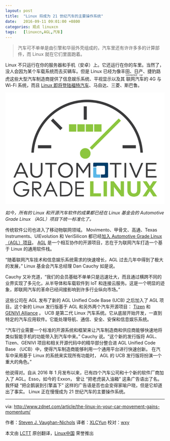 ```yaml
---
layout: post
title:	"Linux 将成为 21 世纪汽车的主要操作系统"
date:	2016-09-11 09:01:00 +0800 
categories:	观点 linuxcn 
tags:	[linuxcn,AGL,汽车]
---
```




> 
> 汽车可不单单是由引擎和华丽外壳组成的，汽车里还有许许多多的计算部件，而 Linux 就在它们里面跑着。
> 
> 
> 


Linux 不只运行在你的服务器和手机（安卓）上。它还运行在你的车里。当然了，没人会因为某个车载系统而去买辆车。但是 Linux 已经为像丰田、日产、捷豹路虎这些大型汽车制造商提供了信息娱乐系统、平视显示以及其<ruby> 联网汽车 <rp>  （ </rp> <rt>  connected car </rt> <rp>  ） </rp></ruby>的 4G 与 Wi-Fi 系统，而且 [Linux 即将登陆福特汽车](https://www.automotivelinux.org/news/announcement/2016/01/ford-mazda-mitsubishi-motors-and-subaru-join-linux-foundation-and)、马自达、三菱、斯巴鲁。


![](/Asserts/Images/album/201609/10/230428etudeljlu6d60d6s.jpg)


*如今，所有的 Linux 和开源汽车软件的成果都已经在 Linux 基金会的 Automotive Grade Linux （AGL）项目下统一标准化了。*


传统软件公司也进入了移动物联网领域。 Movimento、甲骨文、高通、Texas Instruments、UIEvolution 和 VeriSilicon 都已经[加入 Automotive Grade Linux（AGL）项目](https://www.automotivelinux.org/news/announcement/2016/05/oracle-qualcomm-innovation-center-texas-instruments-and-others-support)。 [AGL](https://www.automotivelinux.org/) 是一个相互协作的开源项目，志在于为联网汽车打造一个基于 Linux 的通用软件栈。


“随着联网汽车技术和信息娱乐系统需求的快速增长，AGL 过去几年中得到了极大的发展，” Linux 基金会汽车总经理 Dan Cauchy 如是说。


Cauchy 又补充道，“我们的会员基础不单单只是迅速壮大，而且通过横跨不同的业界实现了多元化，从半导体和车载软件到 IoT 和连接云服务。这是一个明显的迹象，即联网汽车的革命已经间接影响到许多行业纵向市场。”


这些公司在 AGL 发布了新的 AGL Unified Code Base (UCB) 之后加入了 AGL 项目。这个新的 Linux 发行版基于 AGL 和另外两个汽车开源项目： [Tizen](https://www.tizen.org/) 和 [GENIVI Alliance](http://www.genivi.org/) 。 UCB 是第二代 Linux 汽车系统。它从底层开始开发，一直到特定的汽车应用软件。它能处理导航、通信、安全、安保和信息娱乐系统。


“汽车行业需要一个标准的开源系统和框架来让汽车制造商和供应商能够快速地将类似智能手机的功能带入到汽车中来。” Cauchy 说。“这个新的发行版将 AGL、Tizen、GENIVI 项目和相关开源代码中的精华部分整合进 AGL Unified Code Base （UCB）中，使得汽车制造商能够利用一个通用平台进行快速创新。 在汽车中采用基于 Linux 的系统来实现所有功能时， AGL 的 UCB 发行版将扮演一个重大的角色。”


他说得对。自从 2016 年 1 月发布以来，已有四个汽车公司和十个新的软件厂商加入了 AGL。Esso，如今的 Exxon， 曾让 “把老虎装入油箱” 这条广告语出了名。我怀疑 “把企鹅装到引擎盖下” 这样的广告语是否也会变得家喻户晓，但是它却道出了事实。 Linux 正在慢慢成为 21 世纪汽车的主要操作系统。




---


via: <http://www.zdnet.com/article/the-linux-in-your-car-movement-gains-momentum/>


作者：[Steven J. Vaughan-Nichols](http://www.zdnet.com/meet-the-team/us/steven-j-vaughan-nichols/) 译者：[XLCYun](https://github.com/XLCYun) 校对：[wxy](https://github.com/wxy)


本文由 [LCTT](https://github.com/LCTT/TranslateProject) 原创翻译，[Linux中国](https://linux.cn/) 荣誉推出
